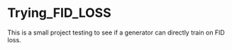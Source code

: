 # Trying_FID_LOSS


This is a small project testing to see if a generator can directly train on FID loss.
